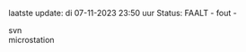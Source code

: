laatste update: 
di 07-11-2023 23:50   uur 
Status: FAALT - fout - 
<div class="service R">svn</div><div class="service Y">microstation</div>